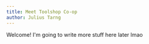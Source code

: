 ```yaml
---
title: Meet Toolshop Co-op
author: Julius Tarng
---
```


Welcome! I'm going to write more stuff here later lmao